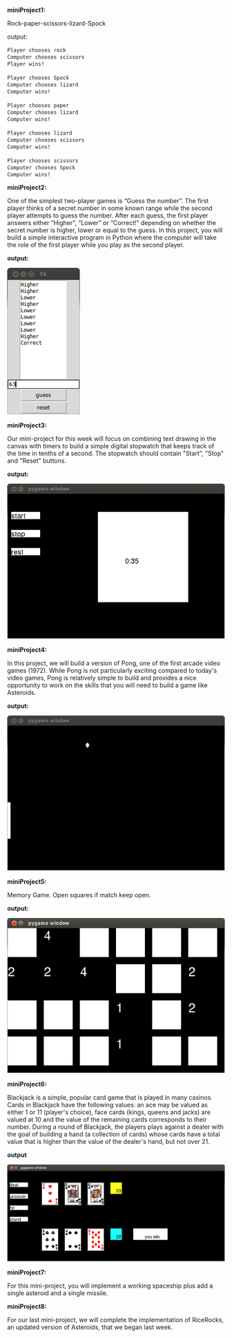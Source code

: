 **miniProject1:**
 
 Rock-paper-scissors-lizard-Spock
  
  output:
```
Player chooses rock
Computer chooses scissors
Player wins!

Player chooses Spock
Computer chooses lizard
Computer wins!

Player chooses paper
Computer chooses lizard
Computer wins!

Player chooses lizard
Computer chooses scissors
Computer wins!

Player chooses scissors
Computer chooses Spock
Computer wins!
```


**miniProject2:**

One of the simplest two-player games is “Guess the number”. The first player thinks of a secret number in some known range while the second player attempts to guess the number. After each guess, the first player answers either “Higher”, “Lower” or “Correct!” depending on whether the secret number is higher, lower or equal to the guess. In this project, you will build a simple interactive program in Python where the computer will take the role of the first player while you play as the second player.

**output:**

![](https://github.com/alwasa0b/school/blob/master/introToPython/miniProject2/guessNumber.png?raw=true)



**miniProject3:**

Our mini-project for this week will focus on combining text drawing in the canvas with timers to build a simple digital stopwatch that keeps track of the time in tenths of a second. The stopwatch should contain "Start", "Stop" and "Reset" buttons. 

**output:**

![stopWatch](https://github.com/alwasa0b/school/blob/master/introToPython/miniProject3/stopWatch.png?raw=true)



**miniProject4:**

In this project, we will build a version of Pong, one of the first arcade video games (1972). While Pong is not particularly exciting compared to today's video games, Pong is relatively simple to build and provides a nice opportunity to work on the skills that you will need to build a game like Asteroids.

**output:**

![stopWatch](https://github.com/alwasa0b/school/blob/master/introToPython/miniProject4/pong.png?raw=true)



**miniProject5:**

Memory Game. Open squares if match keep open.

**output:**

![memoryGame](https://github.com/alwasa0b/school/blob/master/introToPython/miniProject5/memory.png?raw=true)



**miniProject6:**

Blackjack is a simple, popular card game that is played in many casinos. Cards in Blackjack have the following values: an ace may be valued as either 1 or 11 (player's choice), face cards (kings, queens and jacks) are valued at 10 and the value of the remaining cards corresponds to their number. During a round of Blackjack, the players plays against a dealer with the goal of building a hand (a collection of cards) whose cards have a total value that is higher than the value of the dealer's hand, but not over 21.


**output**

![blackJack](https://github.com/alwasa0b/school/blob/master/introToPython/miniProject6/blackJack.png?raw=true)



**miniProject7:**

For this mini-project, you will implement a working spaceship plus add a single asteroid and a single missile.



**miniProject8:**

For our last mini-project, we will complete the implementation of RiceRocks, an updated version of Asteroids,  that we began last week.  
